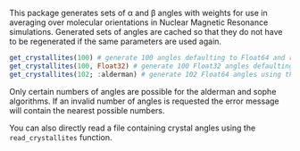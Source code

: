 This package generates sets of α and β angles with weights for use in averaging over molecular orientations in Nuclear
Magnetic Resonance simulations. Generated sets of angles are cached so that they do not have to be regenerated if the
same parameters are used again.

```julia
get_crystallites(100) # generate 100 angles defaulting to Float64 and repulsion algorithm
get_crystallites(100, Float32) # generate 100 Float32 angles defaulting to repulsion algorithm
get_crystallites(102; :alderman) # generate 102 Float64 angles using the alderman algorithm
```

Only certain numbers of angles are possible for the alderman and sophe algorithms. If an invalid number of angles is
requested the error message will contain the nearest possible numbers.

You can also directly read a file containing crystal angles using the `read_crystallites` function.
